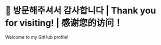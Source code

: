 # 👋 방문해주셔서 감사합니다 | Thank you for visiting! | 感谢您的访问！

Welcome to my GitHub profile!

<!--
**Wally0822/Wally0822** is a ✨ _special_ ✨ repository because its `README.md` (this file) appears on your GitHub profile.
